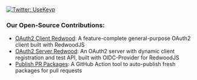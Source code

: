   <a href="https://twitter.com/UseKeyp" target="_blank">
    <img alt="Twitter: UseKeyp" src="https://img.shields.io/twitter/follow/UseKeyp.svg?style=social" />
  </a>

### Our Open-Source Contributions:

- [OAuth2 Client Redwood](https://github.com/UseKeyp/oauth2-client-redwood): A feature-complete general-purpose OAuth2
  client built with RedwoodJS
- [OAuth2 Server Redwood](https://github.com/UseKeyp/oauth2-server-redwood): An OAuth2 server with dynamic client
  registration and test API, built with OIDC-Provider for RedwoodJS
- [Publish PR Packages](https://github.com/UseKeyp/publish-pr-packages): A GitHub Action tool to auto-publish fresh
  packages for pull requests

[sponsor-keyp]: https://UseKeyp.com
